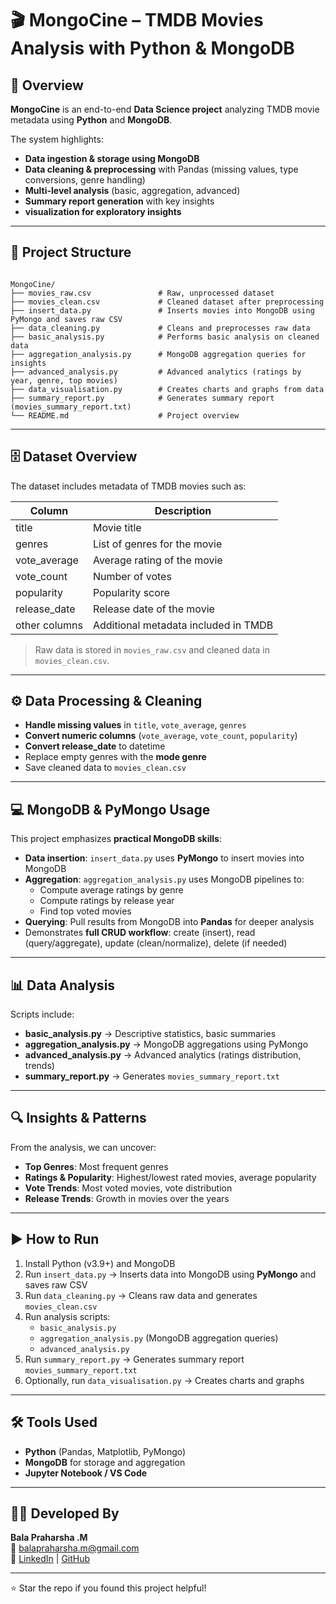 # 🎬 MongoCine – TMDB Movies Analysis with Python & MongoDB  

## 📌 Overview
**MongoCine** is an end-to-end **Data Science project** analyzing TMDB movie metadata using **Python** and **MongoDB**.  

The system highlights:  
- **Data ingestion & storage using MongoDB**  
- **Data cleaning & preprocessing** with Pandas (missing values, type conversions, genre handling)  
- **Multi-level analysis** (basic, aggregation, advanced)  
- **Summary report generation** with key insights  
- **visualization for exploratory insights**  

---

## 📂 Project Structure

```

MongoCine/
├── movies_raw.csv               # Raw, unprocessed dataset
├── movies_clean.csv             # Cleaned dataset after preprocessing
├── insert_data.py               # Inserts movies into MongoDB using PyMongo and saves raw CSV
├── data_cleaning.py             # Cleans and preprocesses raw data
├── basic_analysis.py            # Performs basic analysis on cleaned data
├── aggregation_analysis.py      # MongoDB aggregation queries for insights
├── advanced_analysis.py         # Advanced analytics (ratings by year, genre, top movies)
├── data_visualisation.py        # Creates charts and graphs from data
├── summary_report.py            # Generates summary report (movies_summary_report.txt)
└── README.md                    # Project overview

```


---

## 🗄️ Dataset Overview
The dataset includes metadata of TMDB movies such as:  

| Column         | Description |
|----------------|------------|
| title          | Movie title |
| genres         | List of genres for the movie |
| vote_average   | Average rating of the movie |
| vote_count     | Number of votes |
| popularity     | Popularity score |
| release_date   | Release date of the movie |
| other columns  | Additional metadata included in TMDB |

> Raw data is stored in `movies_raw.csv` and cleaned data in `movies_clean.csv`.  

---

## ⚙️ Data Processing & Cleaning
- **Handle missing values** in `title`, `vote_average`, `genres`  
- **Convert numeric columns** (`vote_average`, `vote_count`, `popularity`)  
- **Convert release_date** to datetime  
- Replace empty genres with the **mode genre**  
- Save cleaned data to `movies_clean.csv`  

---

## 💻 MongoDB & PyMongo Usage
This project emphasizes **practical MongoDB skills**:  
- **Data insertion**: `insert_data.py` uses **PyMongo** to insert movies into MongoDB  
- **Aggregation**: `aggregation_analysis.py` uses MongoDB pipelines to:  
  - Compute average ratings by genre  
  - Compute ratings by release year  
  - Find top voted movies  
- **Querying**: Pull results from MongoDB into **Pandas** for deeper analysis  
- Demonstrates **full CRUD workflow**: create (insert), read (query/aggregate), update (clean/normalize), delete (if needed)  

---

## 📊 Data Analysis
Scripts include:  

- **basic_analysis.py** → Descriptive statistics, basic summaries  
- **aggregation_analysis.py** → MongoDB aggregations using PyMongo  
- **advanced_analysis.py** → Advanced analytics (ratings distribution, trends)  
- **summary_report.py** → Generates `movies_summary_report.txt`  

---

## 🔍 Insights & Patterns
From the analysis, we can uncover:  
- **Top Genres**: Most frequent genres
- **Ratings & Popularity**: Highest/lowest rated movies, average popularity  
- **Vote Trends**: Most voted movies, vote distribution  
- **Release Trends**: Growth in movies over the years  

---

## ▶️ How to Run
1. Install Python (v3.9+) and MongoDB  
2. Run `insert_data.py` → Inserts data into MongoDB using **PyMongo** and saves raw CSV  
3. Run `data_cleaning.py` → Cleans raw data and generates `movies_clean.csv`  
4. Run analysis scripts:  
   - `basic_analysis.py`  
   - `aggregation_analysis.py` (MongoDB aggregation queries)  
   - `advanced_analysis.py`  
5. Run `summary_report.py` → Generates summary report `movies_summary_report.txt`  
6. Optionally, run `data_visualisation.py` → Creates charts and graphs  

---

## 🛠️ Tools Used
- **Python** (Pandas, Matplotlib, PyMongo)  
- **MongoDB** for storage and aggregation  
- **Jupyter Notebook / VS Code**  

---

## 👨‍💻 Developed By
**Bala Praharsha .M**  
📧 balapraharsha.m@gmail.com  
🔗 [LinkedIn](https://www.linkedin.com/in/balapraharsha) | [GitHub](https://github.com/balapraharsha)  

---

⭐ Star the repo if you found this project helpful!  

